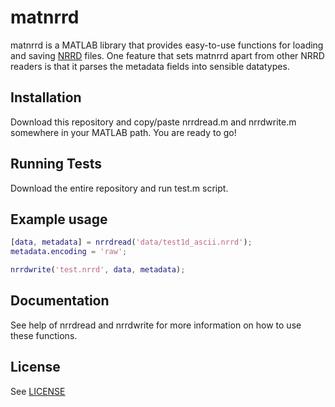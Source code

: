 matnrrd
========
matnrrd is a MATLAB library that provides easy-to-use functions for loading and saving [NRRD](http://teem.sourceforge.net/nrrd/) files. One feature that sets matnrrd apart from other NRRD readers is that it parses the metadata fields into sensible datatypes.

Installation
------------

Download this repository and copy/paste nrrdread.m and nrrdwrite.m somewhere in your MATLAB path. You are ready to go!

Running Tests
-------------

Download the entire repository and run test.m script.

Example usage
-------------

```matlab
[data, metadata] = nrrdread('data/test1d_ascii.nrrd');
metadata.encoding = 'raw';

nrrdwrite('test.nrrd', data, metadata);
```

Documentation
-------------
See help of nrrdread and nrrdwrite for more information on how to use these functions.

License
-------

See [LICENSE](https://github.com/addisonElliott/matnrrd/blob/master/LICENSE)
